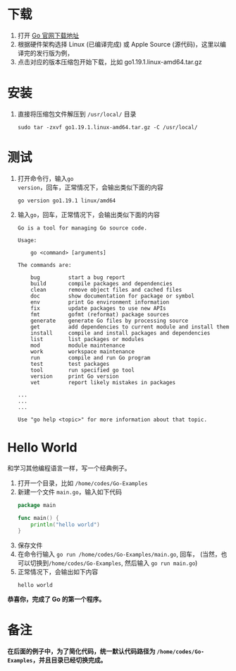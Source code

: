 # 下载
1. 打开 [Go 官网下载地址](https://go.dev/dl/)
2. 根据硬件架构选择 Linux (已编译完成) 或 Apple Source (源代码)，这里以编译完的发行版为例，
3. 点击对应的版本压缩包开始下载，比如 go1.19.1.linux-amd64.tar.gz

# 安装
1. 直接将压缩包文件解压到 `/usr/local/` 目录
    ```shell
    sudo tar -zxvf go1.19.1.linux-amd64.tar.gz -C /usr/local/
    ```

# 测试
1. 打开命令行，输入<code>go version</code>，回车，正常情况下，会输出类似下面的内容
    ```shell
    go version go1.19.1 linux/amd64
    ```
2. 输入<code>go</code>，回车，正常情况下，会输出类似下面的内容
    ```shell
    Go is a tool for managing Go source code.

    Usage:
    
        go <command> [arguments]
    
    The commands are:
    
        bug         start a bug report
        build       compile packages and dependencies
        clean       remove object files and cached files
        doc         show documentation for package or symbol
        env         print Go environment information
        fix         update packages to use new APIs
        fmt         gofmt (reformat) package sources
        generate    generate Go files by processing source
        get         add dependencies to current module and install them
        install     compile and install packages and dependencies
        list        list packages or modules
        mod         module maintenance
        work        workspace maintenance
        run         compile and run Go program
        test        test packages
        tool        run specified go tool
        version     print Go version
        vet         report likely mistakes in packages
    
    ...
    ...
    ...
    
    Use "go help <topic>" for more information about that topic.
    ```

# Hello World
和学习其他编程语言一样，写一个经典例子。

1. 打开一个目录，比如 <code>/home/codes/Go-Examples</code>
2. 新建一个文件 <code>main.go</code>，输入如下代码
    ```go
    package main
    
    func main() {
        println("hello world")
    }
    ```
3. 保存文件
4. 在命令行输入 <code>go run /home/codes/Go-Examples/main.go</code>, 回车，
(当然，也可以切换到<code>/home/codes/Go-Examples</code>, 然后输入 <code>go run main.go</code>)
5. 正常情况下，会输出如下内容
    ```shell
    hello world
    ```

**恭喜你，完成了 Go 的第一个程序。**

# 备注
**在后面的例子中，为了简化代码，统一默认代码路径为 <code>/home/codes/Go-Examples</code>，并且目录已经切换完成。**